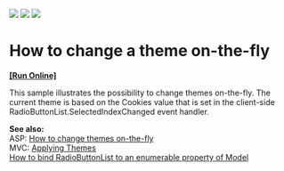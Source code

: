 <!-- default badges list -->
![](https://img.shields.io/endpoint?url=https://codecentral.devexpress.com/api/v1/VersionRange/128566145/16.2.3%2B)
[![](https://img.shields.io/badge/Open_in_DevExpress_Support_Center-FF7200?style=flat-square&logo=DevExpress&logoColor=white)](https://supportcenter.devexpress.com/ticket/details/E3825)
[![](https://img.shields.io/badge/📖_How_to_use_DevExpress_Examples-e9f6fc?style=flat-square)](https://docs.devexpress.com/GeneralInformation/403183)
<!-- default badges end -->
# How to change a theme on-the-fly
<!-- run online -->
**[[Run Online]](https://codecentral.devexpress.com/e3825/)**
<!-- run online end -->


<p>This sample illustrates the possibility to change themes on-the-fly. The current theme is based on the Cookies value that is set in the client-side RadioButtonList.SelectedIndexChanged event handler. </p><p><strong>See also:</strong><br />
ASP: <a href="https://www.devexpress.com/Support/Center/p/E1342">How to change themes on-the-fly</a><br />
MVC: <a href="http://documentation.devexpress.com/#AspNet/CustomDocument9143"><u>Applying Themes</u></a><br />
<a href="https://www.devexpress.com/Support/Center/p/E2871">How to bind RadioButtonList to an enumerable property of Model</a></p>

<br/>


